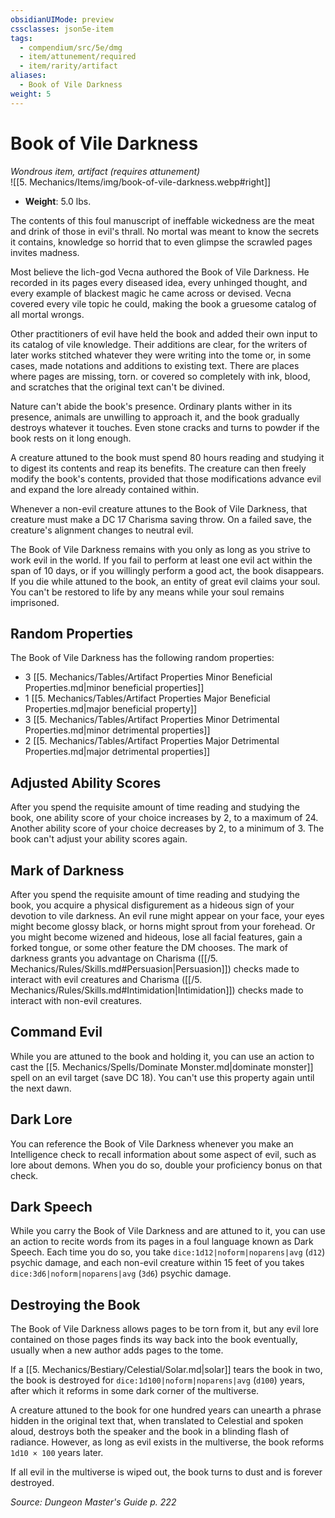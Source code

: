 ```yaml
---
obsidianUIMode: preview
cssclasses: json5e-item
tags:
  - compendium/src/5e/dmg
  - item/attunement/required
  - item/rarity/artifact
aliases:
  - Book of Vile Darkness
weight: 5
---
```

# Book of Vile Darkness
*Wondrous item, artifact (requires attunement)*  
![[5. Mechanics/Items/img/book-of-vile-darkness.webp#right]]  

- **Weight**: 5.0 lbs.

The contents of this foul manuscript of ineffable wickedness are the meat and drink of those in evil's thrall. No mortal was meant to know the secrets it contains, knowledge so horrid that to even glimpse the scrawled pages invites madness.

Most believe the lich-god Vecna authored the Book of Vile Darkness. He recorded in its pages every diseased idea, every unhinged thought, and every example of blackest magic he came across or devised. Vecna covered every vile topic he could, making the book a gruesome catalog of all mortal wrongs.

Other practitioners of evil have held the book and added their own input to its catalog of vile knowledge. Their additions are clear, for the writers of later works stitched whatever they were writing into the tome or, in some cases, made notations and additions to existing text. There are places where pages are missing, torn. or covered so completely with ink, blood, and scratches that the original text can't be divined.

Nature can't abide the book's presence. Ordinary plants wither in its presence, animals are unwilling to approach it, and the book gradually destroys whatever it touches. Even stone cracks and turns to powder if the book rests on it long enough.

A creature attuned to the book must spend 80 hours reading and studying it to digest its contents and reap its benefits. The creature can then freely modify the book's contents, provided that those modifications advance evil and expand the lore already contained within.

Whenever a non-evil creature attunes to the Book of Vile Darkness, that creature must make a DC 17 Charisma saving throw. On a failed save, the creature's alignment changes to neutral evil.

The Book of Vile Darkness remains with you only as long as you strive to work evil in the world. If you fail to perform at least one evil act within the span of 10 days, or if you willingly perform a good act, the book disappears. If you die while attuned to the book, an entity of great evil claims your soul. You can't be restored to life by any means while your soul remains imprisoned.

## Random Properties

The Book of Vile Darkness has the following random properties:

- 3 [[5. Mechanics/Tables/Artifact Properties Minor Beneficial Properties.md\|minor beneficial properties]]  
- 1 [[5. Mechanics/Tables/Artifact Properties Major Beneficial Properties.md\|major beneficial property]]  
- 3 [[5. Mechanics/Tables/Artifact Properties Minor Detrimental Properties.md\|minor detrimental properties]]  
- 2 [[5. Mechanics/Tables/Artifact Properties Major Detrimental Properties.md\|major detrimental properties]]  

## Adjusted Ability Scores

After you spend the requisite amount of time reading and studying the book, one ability score of your choice increases by 2, to a maximum of 24. Another ability score of your choice decreases by 2, to a minimum of 3. The book can't adjust your ability scores again.

## Mark of Darkness

After you spend the requisite amount of time reading and studying the book, you acquire a physical disfigurement as a hideous sign of your devotion to vile darkness. An evil rune might appear on your face, your eyes might become glossy black, or horns might sprout from your forehead. Or you might become wizened and hideous, lose all facial features, gain a forked tongue, or some other feature the DM chooses. The mark of darkness grants you advantage on Charisma ([[/5. Mechanics/Rules/Skills.md#Persuasion\|Persuasion]]) checks made to interact with evil creatures and Charisma ([[/5. Mechanics/Rules/Skills.md#Intimidation\|Intimidation]]) checks made to interact with non-evil creatures.

## Command Evil

While you are attuned to the book and holding it, you can use an action to cast the [[5. Mechanics/Spells/Dominate Monster.md\|dominate monster]] spell on an evil target (save DC 18). You can't use this property again until the next dawn.

## Dark Lore

You can reference the Book of Vile Darkness whenever you make an Intelligence check to recall information about some aspect of evil, such as lore about demons. When you do so, double your proficiency bonus on that check.

## Dark Speech

While you carry the Book of Vile Darkness and are attuned to it, you can use an action to recite words from its pages in a foul language known as Dark Speech. Each time you do so, you take `dice:1d12|noform|noparens|avg` (`d12`) psychic damage, and each non-evil creature within 15 feet of you takes `dice:3d6|noform|noparens|avg` (`3d6`) psychic damage.

## Destroying the Book

The Book of Vile Darkness allows pages to be torn from it, but any evil lore contained on those pages finds its way back into the book eventually, usually when a new author adds pages to the tome.

If a [[5. Mechanics/Bestiary/Celestial/Solar.md\|solar]] tears the book in two, the book is destroyed for `dice:1d100|noform|noparens|avg` (`d100`) years, after which it reforms in some dark corner of the multiverse.

A creature attuned to the book for one hundred years can unearth a phrase hidden in the original text that, when translated to Celestial and spoken aloud, destroys both the speaker and the book in a blinding flash of radiance. However, as long as evil exists in the multiverse, the book reforms `1d10 × 100` years later.

If all evil in the multiverse is wiped out, the book turns to dust and is forever destroyed.

*Source: Dungeon Master's Guide p. 222*
